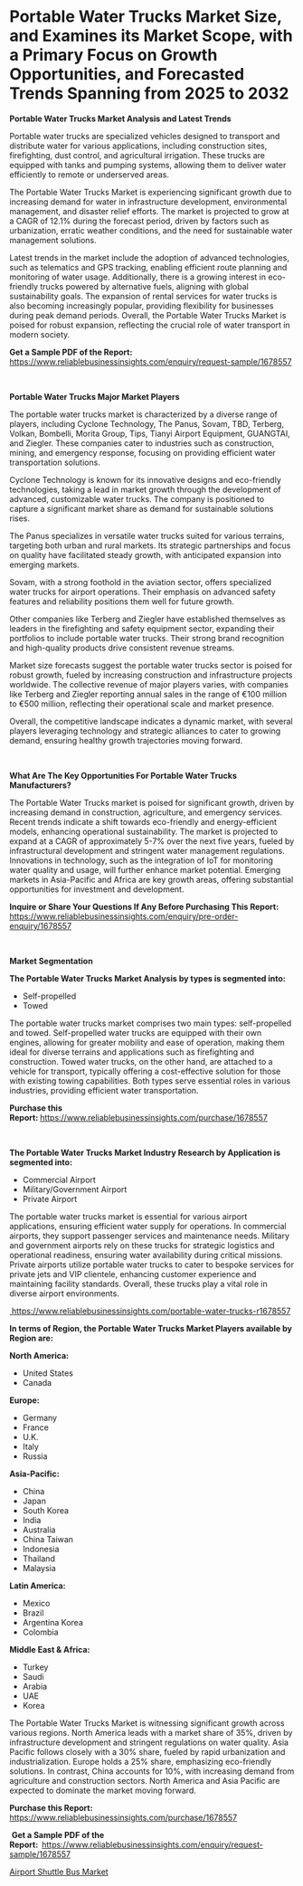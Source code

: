 <p><h1>Portable Water Trucks Market Size, and Examines its Market Scope, with a Primary Focus on Growth Opportunities, and Forecasted Trends Spanning from 2025 to 2032</h1></p><p><strong>Portable Water Trucks Market Analysis and Latest Trends</strong></p>
<p><p>Portable water trucks are specialized vehicles designed to transport and distribute water for various applications, including construction sites, firefighting, dust control, and agricultural irrigation. These trucks are equipped with tanks and pumping systems, allowing them to deliver water efficiently to remote or underserved areas.</p><p>The Portable Water Trucks Market is experiencing significant growth due to increasing demand for water in infrastructure development, environmental management, and disaster relief efforts. The market is projected to grow at a CAGR of 12.1% during the forecast period, driven by factors such as urbanization, erratic weather conditions, and the need for sustainable water management solutions. </p><p>Latest trends in the market include the adoption of advanced technologies, such as telematics and GPS tracking, enabling efficient route planning and monitoring of water usage. Additionally, there is a growing interest in eco-friendly trucks powered by alternative fuels, aligning with global sustainability goals. The expansion of rental services for water trucks is also becoming increasingly popular, providing flexibility for businesses during peak demand periods. Overall, the Portable Water Trucks Market is poised for robust expansion, reflecting the crucial role of water transport in modern society.</p></p>
<p><strong>Get a Sample PDF of the Report:&nbsp;</strong> <a href="https://www.reliablebusinessinsights.com/enquiry/request-sample/1678557?utm_campaign=2313&utm_medium=2&utm_source=Github&utm_content=ia&utm_term=30032025&utm_id=portable-water-trucks">https://www.reliablebusinessinsights.com/enquiry/request-sample/1678557</a></p>
<p>&nbsp;</p>
<p><strong>Portable Water Trucks Major Market Players</strong></p>
<p><p>The portable water trucks market is characterized by a diverse range of players, including Cyclone Technology, The Panus, Sovam, TBD, Terberg, Volkan, Bombelli, Morita Group, Tips, Tianyi Airport Equipment, GUANGTAI, and Ziegler. These companies cater to industries such as construction, mining, and emergency response, focusing on providing efficient water transportation solutions.</p><p>Cyclone Technology is known for its innovative designs and eco-friendly technologies, taking a lead in market growth through the development of advanced, customizable water trucks. The company is positioned to capture a significant market share as demand for sustainable solutions rises.</p><p>The Panus specializes in versatile water trucks suited for various terrains, targeting both urban and rural markets. Its strategic partnerships and focus on quality have facilitated steady growth, with anticipated expansion into emerging markets.</p><p>Sovam, with a strong foothold in the aviation sector, offers specialized water trucks for airport operations. Their emphasis on advanced safety features and reliability positions them well for future growth.</p><p>Other companies like Terberg and Ziegler have established themselves as leaders in the firefighting and safety equipment sector, expanding their portfolios to include portable water trucks. Their strong brand recognition and high-quality products drive consistent revenue streams.</p><p>Market size forecasts suggest the portable water trucks sector is poised for robust growth, fueled by increasing construction and infrastructure projects worldwide. The collective revenue of major players varies, with companies like Terberg and Ziegler reporting annual sales in the range of €100 million to €500 million, reflecting their operational scale and market presence.</p><p>Overall, the competitive landscape indicates a dynamic market, with several players leveraging technology and strategic alliances to cater to growing demand, ensuring healthy growth trajectories moving forward.</p></p>
<p>&nbsp;</p>
<p><strong>What Are The Key Opportunities For Portable Water Trucks Manufacturers?</strong></p>
<p><p>The Portable Water Trucks market is poised for significant growth, driven by increasing demand in construction, agriculture, and emergency services. Recent trends indicate a shift towards eco-friendly and energy-efficient models, enhancing operational sustainability. The market is projected to expand at a CAGR of approximately 5-7% over the next five years, fueled by infrastructural development and stringent water management regulations. Innovations in technology, such as the integration of IoT for monitoring water quality and usage, will further enhance market potential. Emerging markets in Asia-Pacific and Africa are key growth areas, offering substantial opportunities for investment and development.</p></p>
<p><strong>Inquire or Share Your Questions If Any Before Purchasing This Report:</strong> <a href="https://www.reliablebusinessinsights.com/enquiry/pre-order-enquiry/1678557?utm_campaign=2313&utm_medium=2&utm_source=Github&utm_content=ia&utm_term=30032025&utm_id=portable-water-trucks">https://www.reliablebusinessinsights.com/enquiry/pre-order-enquiry/1678557</a></p>
<p>&nbsp;</p>
<p><strong>Market Segmentation</strong></p>
<p><strong>The Portable Water Trucks Market Analysis by types is segmented into:</strong></p>
<p><ul><li>Self-propelled</li><li>Towed</li></ul></p>
<p><p>The portable water trucks market comprises two main types: self-propelled and towed. Self-propelled water trucks are equipped with their own engines, allowing for greater mobility and ease of operation, making them ideal for diverse terrains and applications such as firefighting and construction. Towed water trucks, on the other hand, are attached to a vehicle for transport, typically offering a cost-effective solution for those with existing towing capabilities. Both types serve essential roles in various industries, providing efficient water transportation.</p></p>
<p><strong>Purchase this Report:&nbsp;</strong><a href="https://www.reliablebusinessinsights.com/purchase/1678557?utm_campaign=2313&utm_medium=2&utm_source=Github&utm_content=ia&utm_term=30032025&utm_id=portable-water-trucks">https://www.reliablebusinessinsights.com/purchase/1678557</a></p>
<p>&nbsp;</p>
<p><strong>The Portable Water Trucks Market Industry Research by Application is segmented into:</strong></p>
<p><ul><li>Commercial Airport</li><li>Military/Government Airport</li><li>Private Airport</li></ul></p>
<p><p>The portable water trucks market is essential for various airport applications, ensuring efficient water supply for operations. In commercial airports, they support passenger services and maintenance needs. Military and government airports rely on these trucks for strategic logistics and operational readiness, ensuring water availability during critical missions. Private airports utilize portable water trucks to cater to bespoke services for private jets and VIP clientele, enhancing customer experience and maintaining facility standards. Overall, these trucks play a vital role in diverse airport environments.</p></p>
<p><a href="https://www.reliablebusinessinsights.com/portable-water-trucks-r1678557?utm_campaign=2313&utm_medium=2&utm_source=Github&utm_content=ia&utm_term=30032025&utm_id=portable-water-trucks">&nbsp;https://www.reliablebusinessinsights.com/portable-water-trucks-r1678557</a></p>
<p><strong>In terms of Region, the Portable Water Trucks Market Players available by Region are:</strong></p>
<p>
    <p> <strong> North America: </strong>
        <ul>
            <li>United States</li>
            <li>Canada</li>
        </ul>
        </p> 
    <p> <strong> Europe: </strong>
        <ul>
            <li>Germany</li>
            <li>France</li>
            <li>U.K.</li>
            <li>Italy</li>
            <li>Russia</li>
        </ul>
        </p> 
    <p> <strong> Asia-Pacific: </strong>
        <ul>
            <li>China</li>
            <li>Japan</li>
            <li>South Korea</li>
            <li>India</li>
            <li>Australia</li>
            <li>China Taiwan</li>
            <li>Indonesia</li>
            <li>Thailand</li>
            <li>Malaysia</li>
        </ul>
        </p> 
    <p> <strong> Latin America: </strong>
        <ul>
            <li>Mexico</li>
            <li>Brazil</li>
            <li>Argentina Korea</li>
            <li>Colombia</li>
        </ul>
        </p> 
    <p> <strong> Middle East & Africa: </strong>
        <ul>
            <li>Turkey</li>
            <li>Saudi</li>
            <li>Arabia</li>
            <li>UAE</li>
            <li>Korea</li>
        </ul>
    </p>
    </p>
<p><p>The Portable Water Trucks Market is witnessing significant growth across various regions. North America leads with a market share of 35%, driven by infrastructure development and stringent regulations on water quality. Asia Pacific follows closely with a 30% share, fueled by rapid urbanization and industrialization. Europe holds a 25% share, emphasizing eco-friendly solutions. In contrast, China accounts for 10%, with increasing demand from agriculture and construction sectors. North America and Asia Pacific are expected to dominate the market moving forward.</p></p>
<p><strong>Purchase this Report: </strong><a href="https://www.reliablebusinessinsights.com/purchase/1678557?utm_campaign=2313&utm_medium=2&utm_source=Github&utm_content=ia&utm_term=30032025&utm_id=portable-water-trucks">https://www.reliablebusinessinsights.com/purchase/1678557</a></p>
<p>&nbsp;<strong>Get a Sample PDF of the Report:&nbsp;&nbsp;</strong><a href="https://www.reliablebusinessinsights.com/enquiry/request-sample/1678557?utm_campaign=2313&utm_medium=2&utm_source=Github&utm_content=ia&utm_term=30032025&utm_id=portable-water-trucks">https://www.reliablebusinessinsights.com/enquiry/request-sample/1678557</a></p>
<p><strong></strong></p>
<p><p><a href="https://github.com/boitafbg/Market-Research-Report-List-1/blob/main/airport-shuttle-bus-market.md?utm_campaign=2313&utm_medium=2&utm_source=Github&utm_content=ia&utm_term=30032025&utm_id=portable-water-trucks">Airport Shuttle Bus Market</a></p></p>